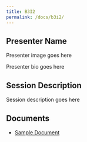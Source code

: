 ```yaml
---
title: B3I2
permalink: /docs/b3i2/
---
```


## Presenter Name

Presenter image goes here

Presenter bio goes here

## Session Description

Session description goes here

## Documents
 - [Sample Document](../monday/breakout3/documents/b1p1d1.pdf)